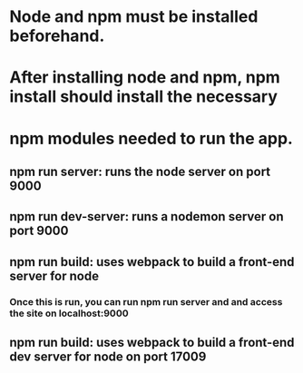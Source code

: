 # Node and npm must be installed beforehand.
# After installing node and npm, npm install should install the necessary
# npm modules needed to run the app.


## npm run server: runs the node server on port 9000

## npm run dev-server: runs a nodemon server on port 9000

## npm run build: uses webpack to build a front-end server for node
### Once this is run, you can run npm run server and and access the site on localhost:9000

## npm run build: uses webpack to build a front-end dev server for node on port 17009
